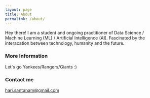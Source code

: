 ```yaml
---
layout: page
title: About
permalink: /about/
---
```


Hey there! I am a student and ongoing practitioner of Data Science / Machine Learning (ML) / Artificial Intelligence (AI).  Fascinated by the interacation between technology, humanity and the future.

### More Information

Let's go Yankees/Rangers/Giants :)

### Contact me

[hari.santanam@gmail.com](mailto:hari.santanam@gmail.com)

